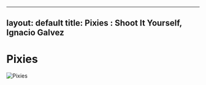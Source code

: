 
---
layout: default
title: Pixies : Shoot It Yourself, Ignacio Galvez
---

# Pixies

![Pixies](http://assets.farmhouse.co/publishing/1-shoot-it-yourself/images/pixies-1.jpg)
